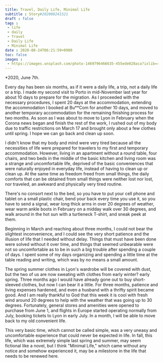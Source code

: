 ```yaml
---
title: Travel, Daily Life, Minimal Life
subtitle : Story#202008241521
draft : false
tags :
 - life
 - daily
 - Travel
 - Daily Life
 - Minimal Life
date : 2020-08-24T06:21:59+0900
toc: false
images : 
 - https://images.unsplash.com/photo-1469796466635-455ede028aca?ixlib=rb-1.2.1&q=80&fm=jpg&crop=entropy&cs=tinysrgb&w=1080&fit=max&ixid=eyJhcHBfaWQiOjE1NTU0OX0
---
```


*2020, June 7th.  

Every day has been six months, as if it were a daily life, a trip, not a daily life or a trip. I made my second visit to Porto in mid-November last year for about 10 days to prepare for the migration. As I proceeded with the necessary procedures, I spent 20 days at the accommodation, extending the accommodation I booked at Bu**Com for another 10 days, and moved to another temporary accommodation for the remaining finishing process for two months. As soon as I was about to move to Lyon in February when the Corona news began and finish the rest of the work, I rushed out of my body due to traffic restrictions on March 17 and brought only about a few clothes until spring. I hope we can go back and clean up soon.  

I didn't know that my body and mind were very tired because all the necessities of life were prepared for travelers to my first and temporary accommodation. However, living in an apartment without a round table, four chairs, and two beds in the middle of the basic kitchen and living room was a strange and uncomfortable life, deprived of the basic conveniences that were naturally enjoyed in everyday life, instead of having to clean up or clean up. At the same time as freedom freed from small things, the daily comforts that can be obtained from small things were neither lost nor lost, nor traveled, an awkward and physically very tired routine.  

There's no consort next to the bed, so you have to put your cell phone and tablet on a small plastic chair, bend your back every time you use it, so you have to send a signal, wear long thick arms in over 20 degrees of weather, wear warm ankle boots in February on a midday walk over 30 degrees, and walk around in the hot sun with a turtleneck T-shirt, and sneak peek at them.  

Beginning in March and reaching about three months, I could not bear the slightest inconvenience, and I could see the very short patience and the illusion of life that I needed without delay. Things that must have been done were solved without it over time, and things that seemed unbearable were not so uncomfortable as to be in such a big trouble after spending a couple of days. I spent some of my days organizing and spending a little time at the table reading and writing, which was by no means a small amount.  

The spring summer clothes in Lyon's wardrobe will be covered with dust, but the two of us are now sweating with clothes from early winter? early spring. Three months ago I would have already gone out to buy short-sleeved clothes, but now I can bear it a little. For three months, patience and living expenses hardened, and even a husband with a thrifty spirit became good. And I am really thankful to God that this week it is cool with fresh wind around 20 degrees to help with the weather that was going up to 30 degrees. Fortunately, general stores and amenities were opened to purchase from June 1, and flights in Europe started operating normally from July, booking tickets to Lyon in early July. In a month, I will be able to move back to my old convenient life.  

This very basic time, which cannot be called simple, was a very uneasy and uncomfortable experience that could never be expected in life. In fall, this life, which was extremely simple last spring and summer, may seem fictional like a novel, but I think "Minimal Life," which came without any notice and somehow experienced it, may be a milestone in the life that needs to be renewed here.  

